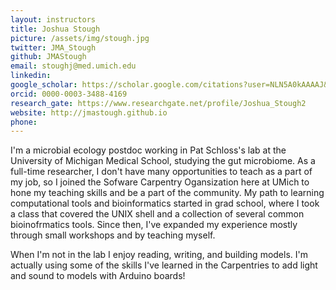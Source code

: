 ```yaml
---
layout: instructors
title: Joshua Stough
picture: /assets/img/stough.jpg
twitter: JMA_Stough
github: JMAStough
email: stoughj@med.umich.edu
linkedin:
google_scholar: https://scholar.google.com/citations?user=NLN5A0kAAAAJ&hl=en
orcid: 0000-0003-3488-4169
research_gate: https://www.researchgate.net/profile/Joshua_Stough2
website: http://jmastough.github.io
phone:
---
```


I'm a microbial ecology postdoc working in Pat Schloss's lab at the University of Michigan Medical School, studying the gut microbiome. As a full-time researcher, I don't have many opportunities to teach as a part of my job, so I joined the Sofware Carpentry Ogansization here at UMich to hone my teaching skills and be a part of the community.
My path to learning computational tools and bioinformatics started in grad school, where I took a class that covered the UNIX shell and a collection of several common bioinofrmatics tools. Since then, I've expanded my experience mostly through small workshops and by teaching myself. 

When I'm not in the lab I enjoy reading, writing, and building models. I'm actually using some of the skills I've learned in the Carpentries to add light and sound to models with Arduino boards!
